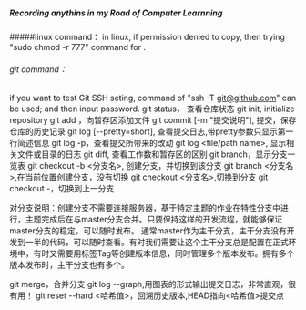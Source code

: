 ##### Recording anythins in my Road of Computer Learnning 
#####linux command：
  in linux, if permission denied to copy, then trying "sudo chmod -r 777" command for <target directory>.
  
######  git command：
  if you want to test Git SSH seting, command of "ssh -T git@github.com" can be used; and then input password.
  git status， 查看仓库状态
  git init, initialize repository
  git add <filename>，向暂存区添加文件
  git commit [-m "提交说明"], 提交，保存仓库的历史记录
  git log [--pretty=short], 查看提交日志,带pretty参数只显示第一行简述信息
  git log -p，查看提交所带来的改动
  git log <file/path name>, 显示相关文件或目录的日志
  git diff, 查看工作数和暂存区的区别
  git branch，显示分支一览表
  git checkout -b <分支名>, 创建分支，并切换到该分支
  git branch <分支名>,在当前位置创建分支，没有切换
  git checkout <分支名>,切换到分支 
  git checkout -，切换到上一分支
  
  对分支说明：创建分支不需要连接服务器，基于特定主题的作业在特性分支中进行，主题完成后在与master分支合并。只要保持这样的开发流程，就能够保证master分支的稳定，可以随时发布。
  通常master作为主干分支，主干分支没有开发到一半的代码，可以随时查看。有时我们需要让这个主干分支总是配置在正式环境中，有时又需要用标签Tag等创建版本信息，同时管理多个版本发布。拥有多个版本发布时，主干分支也有多个。
  
  git merge，合并分支
  git log --graph,用图表的形式输出提交日志，非常直观，很有用！
  git reset --hard <哈希值>，回溯历史版本,HEAD指向<哈希值>提交点
  
